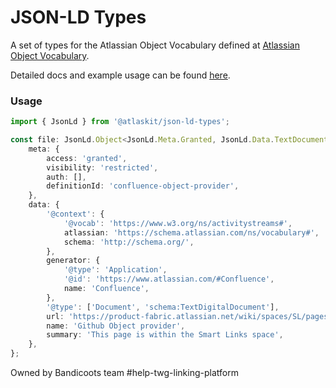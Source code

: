# JSON-LD Types

A set of types for the Atlassian Object Vocabulary defined at
[Atlassian Object Vocabulary](https://product-fabric.atlassian.net/wiki/spaces/SL/pages/460753040/Atlassian+Object+Vocabulary+JSON-LD).

Detailed docs and example usage can be found [here](https://atlaskit.atlassian.com/packages/linking-platform/json-ld-types).


### Usage

```typescript
import { JsonLd } from '@atlaskit/json-ld-types';

const file: JsonLd.Object<JsonLd.Meta.Granted, JsonLd.Data.TextDocument> = {
    meta: {
        access: 'granted',
        visibility: 'restricted',
        auth: [],
        definitionId: 'confluence-object-provider',
    },
    data: {
        '@context': {
            '@vocab': 'https://www.w3.org/ns/activitystreams#',
            atlassian: 'https://schema.atlassian.com/ns/vocabulary#',
            schema: 'http://schema.org/',
        },
        generator: {
            '@type': 'Application',
            '@id': 'https://www.atlassian.com/#Confluence',
            name: 'Confluence',
        },
        '@type': ['Document', 'schema:TextDigitalDocument'],
        url: 'https://product-fabric.atlassian.net/wiki/spaces/SL/pages/876610663/Github+Object+provider',
        name: 'Github Object provider',
        summary: 'This page is within the Smart Links space',
    },
};
```

Owned by Bandicoots team #help-twg-linking-platform

